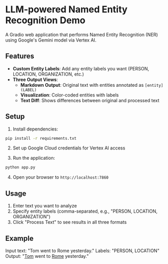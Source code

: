 # LLM-powered Named Entity Recognition Demo

A Gradio web application that performs Named Entity Recognition (NER) using Google's Gemini model via Vertex AI.

## Features

- **Custom Entity Labels**: Add any entity labels you want (PERSON, LOCATION, ORGANIZATION, etc.)
- **Three Output Views**:
  - **Markdown Output**: Original text with entities annotated as `[entity](LABEL)`
  - **Visualization**: Color-coded entities with labels
  - **Text Diff**: Shows differences between original and processed text

## Setup

1. Install dependencies:
```bash
pip install -r requirements.txt
```

2. Set up Google Cloud credentials for Vertex AI access

3. Run the application:
```bash
python app.py
```

4. Open your browser to `http://localhost:7860`

## Usage

1. Enter text you want to analyze
2. Specify entity labels (comma-separated, e.g., "PERSON, LOCATION, ORGANIZATION")
3. Click "Process Text" to see results in all three formats

## Example

Input text: "Tom went to Rome yesterday."
Labels: "PERSON, LOCATION"
Output: "[Tom](PERSON) went to [Rome](LOCATION) yesterday."

